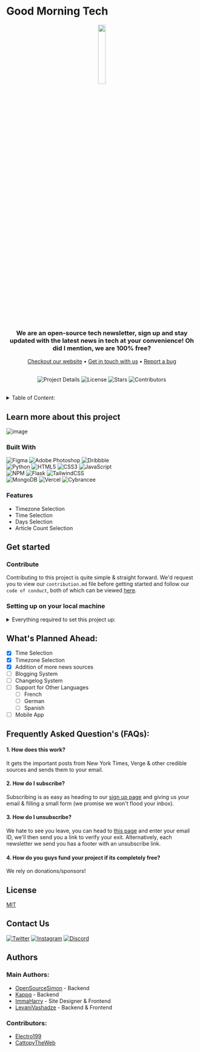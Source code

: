 # Good Morning Tech
<div align="center">
<img width=20% src="https://user-images.githubusercontent.com/65854503/213913237-e8ceeb02-68f9-4b78-80f7-c249f7a29f22.png">
<br>
<h3>We are an open-source tech newsletter, sign up and stay updated with the latest news in tech at your convenience! Oh did I mention, we are 100% free?</h3>
<a href="https://goodmorningtech.news/">Checkout our website</a> • <a href="https://goodmorningtech.news/">Get in touch with us</a> • <a href="https://example.com">Report a bug</a>
</div>
<div align="center">

<br>

![Project Details](https://img.shields.io/github/repo-size/goodmornintech/goodmorningtech?color=red&label=Project%20Size&style=for-the-badge)
![License](https://img.shields.io/github/license/goodmornintech/goodmorningtech?color=red&style=for-the-badge)
![Stars](https://img.shields.io/github/stars/goodmornintech/goodmorningtech?color=red&label=Project%20Stars&style=for-the-badge)
![Contributors](https://img.shields.io/github/contributors/goodmornintech/goodmorningtech?color=red&style=for-the-badge)
</div>
<div>
  </div>
<br>

<div align="left"></div>

<details align="left">
  <summary>Table of Content:</summary>
  <ol>
    <li>
      <a href="#learn-more-about-this-project">Learn more about this project</a>
      <ul>
        <li><a href="#screenshots">Screenshots</a></li>
        <li><a href="#built-with">Built With</a></li>
        <li><a href="#features">Features</a></li>
      </ul>
    </li>
    <li>
      <a href="#get-started">Get started</a>
      <ul>
        <li><a href="#contribute">Contribute</a></li>
        <li><a href="#setting-up-on-your-local-machine">Setting up on your local machine</a></li>
      </ul>
    </li>
    <li><a href="#whats-planned-ahead">What's planned ahead</a></li>
    <li><a href="#frequently-asked-questions-faqs">Frequently Asked Question's (FAQs)</a></li>
    <li><a href="#license">License</a></li>
    <li><a href="#contact-us">Contact Us</a></li>
    <li><a href="#authors">Authors</a></li>
  </ol>
</details>
</div>

## Learn more about this project

![image](https://user-images.githubusercontent.com/62475932/213938986-6a1fe609-8ef9-4dcf-93b0-720ce5739e2d.png)


### Built With
![Figma](https://img.shields.io/badge/figma-%23F24E1E.svg?style=for-the-badge&logo=figma&logoColor=white)
![Adobe Photoshop](https://img.shields.io/badge/adobe%20photoshop-%2331A8FF.svg?style=for-the-badge&logo=adobe%20photoshop&logoColor=white)
![Dribbble](https://img.shields.io/badge/Dribbble-EA4C89?style=for-the-badge&logo=dribbble&logoColor=white)
<br>
![Python](https://img.shields.io/badge/python-3670A0?style=for-the-badge&logo=python&logoColor=ffdd54)
![HTML5](https://img.shields.io/badge/html5-%23E34F26.svg?style=for-the-badge&logo=html5&logoColor=white)
![CSS3](https://img.shields.io/badge/css3-%231572B6.svg?style=for-the-badge&logo=css3&logoColor=white)
![JavaScript](https://img.shields.io/badge/javascript-%23323330.svg?style=for-the-badge&logo=javascript&logoColor=%23F7DF1E)
<br>
![NPM](https://img.shields.io/badge/NPM-%23000000.svg?style=for-the-badge&logo=npm&logoColor=white)
![Flask](https://img.shields.io/badge/flask-%23000.svg?style=for-the-badge&logo=flask&logoColor=white)
![TailwindCSS](https://img.shields.io/badge/tailwindcss-%2338B2AC.svg?style=for-the-badge&logo=tailwind-css&logoColor=white)
<br>
![MongoDB](https://img.shields.io/badge/MongoDB-%234ea94b.svg?style=for-the-badge&logo=mongodb&logoColor=white)
![Vercel](https://img.shields.io/badge/vercel-%23000000.svg?style=for-the-badge&logo=vercel&logoColor=white)
![Cybrancee](https://custom-icon-badges.demolab.com/badge/Cybrancee-ebeff0?style=for-the-badge&logo=cybrancee&logoColor=pink)
<br>


### Features

- Timezone Selection
- Time Selection
- Days Selection
- Article Count Selection

## Get started
### Contribute
Contributing to this project is quite simple & straight forward. We'd request you to view our `contribution.md` file before getting started and follow our `code of conduct`, both of which can be viewed <a href="https://example.com">here</a>.

### Setting up on your local machine
<details>
  <summary>Everything required to set this project up:</summary>
  
  
  #### Cloning the repository
  Clone the repository:
  ```
  git clone https://github.com/GoodMorninTech/GoodMorningTech.git
  ```
  Move into the new directory:
  ```
  cd GoodMorningTech
  ```
  #### Configuration
  Create an `instance` folder:
  ```
  mkdir instance
  ```
  Move the configuration template into `instance` and rename it to `config.py`:
  ```
  mv config.py.template instance/config.py
  ```
  Edit the configuration file and make sure to set the following fields:
  - `SECRET_KEY`
  - `MAIL_USERNAME`
  - `MAIL_PASSWORD`
  - `MAIL_DEFAULT_SENDER`

  Alternatively you can configure everything from environment variables, make sure to set all the variables in `config.py.template`.
  #### Running the Server
  Install the requirements:
  ```
  pip install -r requirements.txt
  ```
  Run the application:
  ```
  python index.py
  ```
  #### Set Up for Development
  Install the development requirements:
  ```
  pip install -r requirements-dev.txt
  ```
  ```
  npm install
  ```
  #### Install pre-commit hooks:
  ```
  pre-commit install
  ```
</details>

## What's Planned Ahead:
- [x] Time Selection
- [x] Timezone Selection
- [x] Addition of more news sources
- [ ] Blogging System
- [ ] Changelog System
- [ ] Support for Other Languages
    - [ ] French
    - [ ] German
    - [ ] Spanish
- [ ] Mobile App

## Frequently Asked Question's (FAQs):

#### 1. How does this work?

It gets the important posts from New York Times, Verge & other credible sources and sends them to your email.

#### 2. How do I subscribe?

Subscribing is as easy as heading to our [sign up page](https://goodmorningtech.news/register) and giving us your email & filling a small form (we promise we won't flood your inbox).

#### 3. How do I unsubscribe?

We hate to see you leave, you can head to [this page](https://goodmorningtech.news/leave) and enter your email ID, we'll then send you a link to verify your exit. Alternatively, each newsletter we send you has a footer with an unsubscribe link.

#### 4. How do you guys fund your project if its completely free?
We rely on donations/sponsors!

## License

[MIT](https://choosealicense.com/licenses/mit/)


## Contact Us
<a align="center" href="https://twitter.com/goodmorningtech">![Twitter](https://img.shields.io/badge/Twitter-%231DA1F2.svg?style=for-the-badge&logo=Twitter&logoColor=white)</a>
  <a align="center" href="https://instagram.com/news_goodmorningtech">![Instagram](https://img.shields.io/badge/Instagram-%23E4405F.svg?style=for-the-badge&logo=Instagram&logoColor=white)</a>
  <a align="center" href="https://example.com">![Discord](https://img.shields.io/badge/Discord-%235865F2.svg?style=for-the-badge&logo=discord&logoColor=white)</a>


## Authors
### Main Authors:
- [OpenSourceSimon](https://github.com/OpenSourceSimon) - Backend
- [Kappq](https://github.com/kappq) - Backend
- [ImmaHarry](https://github.com/immaharry) - Site Designer & Frontend
- [LevaniVashadze](https://github.com/LevaniVashadze) - Backend & Frontend
### Contributors:
- [Electro199](https://github.com/electro199)
- [CattopyTheWeb](https://github.com/CattopyTheWeb)
